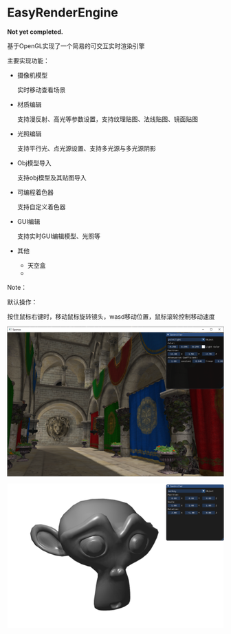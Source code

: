 # EasyRenderEngine

**Not yet completed.**  

基于OpenGL实现了一个简易的可交互实时渲染引擎 

主要实现功能： 

-  摄像机模型 

    实时移动查看场景 

- 材质编辑 

    支持漫反射、高光等参数设置，支持纹理贴图、法线贴图、镜面贴图 

- 光照编辑 

    支持平行光、点光源设置、支持多光源与多光源阴影 

- Obj模型导入 

    支持obj模型及其贴图导入 

- 可编程着色器 

    支持自定义着色器 

- GUI编辑 

    支持实时GUI编辑模型、光照等 

- 其他 

    - 天空盒 
    - 

Note： 

默认操作： 

按住鼠标右键时，移动鼠标旋转镜头，wasd移动位置，鼠标滚轮控制移动速度



![image-20201223105523454](images/sponza.png)



![image-20201223110524735](images/monkey.png)

